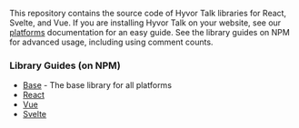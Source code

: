 This repository contains the source code of Hyvor Talk libraries for React, Svelte, and Vue. If you are installing Hyvor Talk on your website, see our [platforms](https://talk.hyvor.com/docs/platforms) documentation for an easy guide. See the library guides on NPM for advanced usage, including using comment counts.

### Library Guides (on NPM)

* [Base](https://www.npmjs.com/package/@hyvor/hyvor-talk-base) - The base library for all platforms
* [React](https://www.npmjs.com/package/@hyvor/hyvor-talk-react)
* [Vue](https://www.npmjs.com/package/@hyvor/hyvor-talk-vue)
* [Svelte](https://www.npmjs.com/package/@hyvor/hyvor-talk-svelte)